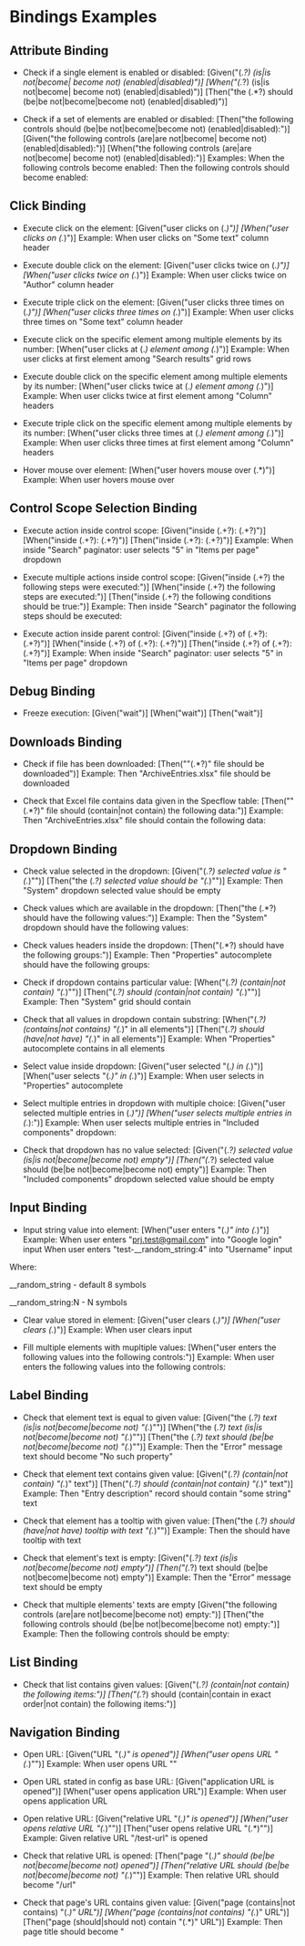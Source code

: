 # Bindings Examples

## Attribute Binding

 * Check if a single element is enabled or disabled:
[Given("(.*?) (is|is not|become| become not) (enabled|disabled)")]
[When("(.*?) (is|is not|become| become not) (enabled|disabled)")]
[Then("the (.*?) should (be|be not|become|become not) (enabled|disabled)")]

* Check if a set of elements are enabled or disabled:
[Then("the following controls should (be|be not|become|become not) (enabled|disabled):")]
[Given("the following controls (are|are not|become| become not) (enabled|disabled):")]
[When("the following controls (are|are not|become| become not) (enabled|disabled):")]
Examples:
When the following controls become enabled:
Then the following controls should become enabled:

## Click Binding

* Execute click on the element:
[Given("user clicks on (.*)")]
[When("user clicks on (.*)")]
Example:
When user clicks on "Some text" column header

* Execute double click on the element:
[Given("user clicks twice on (.*)")]
[When("user clicks twice on (.*)")]
Example:
When user clicks twice on "Author" column header

* Execute triple click on the element:
[Given("user clicks three times on (.*)")]
[When("user clicks three times on (.*)")]
Example:
When user clicks three times on "Some text" column header

* Execute click on the specific element among multiple elements by its number:
[When("user clicks at (.*) element among (.*)")]
Example:
When user clicks at first element among "Search results" grid rows

* Execute double click on the specific element among multiple elements by its number:
[When("user clicks twice at (.*) element among (.*)")]
Example:
When user clicks twice at first element among "Column" headers

* Execute triple click on the specific element among multiple elements by its number:
[When("user clicks three times at (.*) element among (.*)")]
Example:
When user clicks three times at first element among "Column" headers

* Hover mouse over element:
[When("user hovers mouse over (.*)")]
Example:
When user hovers mouse over <buttonName> <controlType>

## Control Scope Selection Binding

* Execute action inside control scope:
[Given("inside (.+?): (.+?)")]
[When("inside (.+?): (.+?)")]
[Then("inside (.+?): (.+?)")]
Example:
When inside "Search" paginator: user selects "5" in "Items per page" dropdown

* Execute multiple actions inside control scope:
[Given("inside (.+?) the following steps were executed:")]
[When("inside (.+?) the following steps are executed:")]
[Then("inside (.+?) the following conditions should be true:")]
Example:
Then inside "Search" paginator the following steps should be executed:

* Execute action inside parent control:
[Given("inside (.+?) of (.+?): (.+?)")]
[When("inside (.+?) of (.+?): (.+?)")]
[Then("inside (.+?) of (.+?): (.+?)")]
Example:
When inside "Search" paginator: user selects "5" in "Items per page" dropdown

## Debug Binding
* Freeze execution:
[Given("wait")]
[When("wait")]
[Then("wait")]

## Downloads Binding
* Check if file has been downloaded:
[Then("\"(.*?)\" file should be downloaded")]
Example:
Then "ArchiveEntries.xlsx" file should be downloaded

* Check that Excel file contains data given in the Specflow table:
[Then("\"(.*?)\" file should (contain|not contain) the following data:")]
Example:
Then "ArchiveEntries.xlsx" file should contain the following data:

## Dropdown Binding
* Check value selected in the dropdown:
[Given("(.*?) selected value is \"(.*)\"")]
[Then("the (.*?) selected value should be \"(.*)\"")]
Example:
Then "System" dropdown selected value should be empty

* Check values which are available in the dropdown:
[Then("the (.*?) should have the following values:")]
Example:
Then the "System" dropdown should have the following values:

* Check values headers inside the dropdown:
[Then("(.*?) should have the following groups:")]
Example:
Then "Properties" autocomplete should have the following groups:

* Check if dropdown contains particular value:
[When("(.*?) (contain|not contain) \"(.*)\"")]
[Then("(.*?) should (contain|not contain) \"(.*)\"")]
Example:
Then "System" grid should contain <value>

* Check that all values in dropdown contain substring:
[When("(.*?) (contains|not contains) \"(.*)\" in all elements")]
[Then("(.*?) should (have|not have) \"(.*)\" in all elements")]
Example:
When "Properties" autocomplete contains <string> in all elements

* Select value inside dropdown:
[Given("user selected \"(.*) in (.*)")]
[When("user selects \"(.*)\" in (.*)")]
Example:
When user selects <propertyValue> in "Properties" autocomplete

* Select multiple entries in dropdown with multiple choice:
[Given("user selected multiple entries in (.*)")]
[When("user selects multiple entries in (.*):")]
Example:
When user selects multiple entries in "Included components" dropdown:

* Check that dropdown has no value selected:
[Given("(.*?) selected value (is|is not|become|become not) empty")]
[Then("(.*?) selected value should (be|be not|become|become not) empty")]
Example:
Then "Included components" dropdown selected value should be empty

## Input Binding

* Input string value into element:
[When("user enters \"(.*)\" into (.*)")]
Example:
When user enters "prj.test@gmail.com" into "Google login" input
When user enters "test-__random_string:4" into "Username" input

Where:

__random_string - default 8 symbols

__random_string:N - N symbols

* Clear value stored in element:
[Given("user clears (.*)")]
[When("user clears (.*)")]
Example:
When user clears <controlName> input

* Fill multiple elements with mupltiple values:
[When("user enters the following values into the following controls:")]
Example:
When user enters the following values into the following controls:

## Label Binding

* Check that element text is equal to given value:
[Given("the (.*?) text (is|is not|become|become not) \"(.*)\"")]
[When("the (.*?) text (is|is not|become|become not) \"(.*)\"")]
[Then("the (.*?) text should (be|be not|become|become not) \"(.*)\"")]
Example:
Then the "Error" message text should become "No such property"

* Check that element text contains given value:
[Given("(.*?) (contain|not contain) \"(.*)\" text")]
[Then("(.*?) should (contain|not contain) \"(.*)\" text")]
Example:
Then "Entry description" record should contain "some string" text

* Check that element has a tooltip with given value:
[Then("the (.*?) should (have|not have) tooltip with text \"(.*)\"")]
Example:
Then the <linkName> <controlType> should have tooltip with text <tooltip>

* Check that element's text is empty:
[Given("(.*?) text (is|is not|become|become not) empty")]
[Then("(.*?) text should (be|be not|become|become not) empty")]
Example:
Then the "Error" message text should be empty

* Check that multiple elements' texts are empty
[Given("the following controls (are|are not|become|become not) empty:")]
[Then("the following controls should (be|be not|become|become not) empty:")]
Example:
Then the following controls should be empty:

## List Binding

* Check that list contains given values: 
[Given("(.*?) (contain|not contain) the following items:")]
[Then("(.*?) should (contain|contain in exact order|not contain) the following items:")]


## Navigation Binding

* Open URL: 
[Given("URL \"(.*)\" is opened")]
[When("user opens URL \"(.*)\"")]
Example:
When user opens URL "<pageAddress>"

* Open URL stated in config as base URL:
[Given("application URL is opened")]
[When("user opens application URL")]
Example:
When user opens application URL

* Open relative URL:
[Given("relative URL \"(.*)\" is opened")]
[When("user opens relative URL \"(.*)\"")]
[Then("user opens relative URL \"(.*)\"")]
Example:
Given relative URL "/test-url" is opened

* Check that relative URL is opened:
[Then("page \"(.*)\" should (be|be not|become|become not) opened")]
[Then("relative URL should (be|be not|become|become not) \"(.*)\"")]
Example:
Then relative URL should become "/url"

* Check that page's URL contains given value:
[Given("page (contains|not contains) \"(.*)\" URL")]
[When("page (contains|not contains) \"(.*)\" URL")]
[Then("page (should|should not) contain \"(.*)\" URL")]
Example:
Then page title should become "<title>"

* Check page title:
[Then("page title should (be|be not|become|become not) \"(.*)\"")]

* Check if popup window is opened:
[Given("user sees opened window (.*) page")]
[When("user sees opened window (.*) page")]
Example:
When user sees opened window Google Login page

## Presence Binding

* Check that multiple elements are visible:
[Given("the following controls (are|are not|become|become not) visible:")]
[Then("the following controls should (be|be not|become|become not) visible:")]
Example:
Then the following controls should become visible:

* Check that element is visible:
[Given("(.*?) (is|is not|become|become not) visible")]
[When("(.*?) (is|is not|become|become not) visible")]
[Then("(.*?) should (be|be not|become|become not) visible")]
Example:
Given "Search results" grid rows become visible
Then "Return" link should become visible

## Redirection Binding

* Change scope if relative URL is not suitable to use:
[Given("user is redirected to (.*) page")]
[When("user is redirected to (.*) page")]
[Then("user should be redirected to (.*) page")]
Example:
When user is redirected to Login page

## Table Binding

* Check number of items in the grid or table:
[Given(@"(.*?) has (\d+) items")]
[When(@"(.*?) has (\d+) items")]
[Then(@"(.*?) should have (\d+) items")]
Example:
When "Search results" grid has 5 items

* Check that grid or table has given rows:
[Given("(.*?) (contain|not contain) the following (rows|rows only):")]
[Then("(.*?) should (contain|contain in exact order|not contain) the following (rows|rows only):")]
[Then("(.*?) should (contain|not contain) \"(.*)\" in (.*)")]
Example:
Then "Search results" grid should contain the following rows:

* Check that numerical values in the table column are lesser or greater than the given value: 
[Then("(.*?) values should be (lesser|greater) than \"(.*)\"")]
Example:
Then "Year" column values should be greater than <value>

* Check that numerical values in the table column are between given boundaries: 
[Then("(.*?) values should be (between|not between) \"(.*)\" and \"(.*)\"")]
Example:
Then "Year" column values should be between <yearFromValue> and <yearToValue>

* Check that table contains no records in given column:
[Given("(.*?) contain no records in (.*)")]
[Then("(.*?) should contain no records in (.*)")]
Example:
Then "Search results" grid should contain no records in "Author" column

* Check that table is empty:
[Given("(.*?) has no records")]
[Then("(.*?) should contain no records")]
Example:
Then "Search results" grid should contain no records

* Check that table row is expanded:
[Given("(.*?) element among (.*) (is| is not) expanded")]
[When("(.*?) element among (.*) (is| is not) expanded")]
[Then("(.*?) element among (.*) should (be|be not) expanded")]
Example:
When first element among "Search results" grid rows is expanded